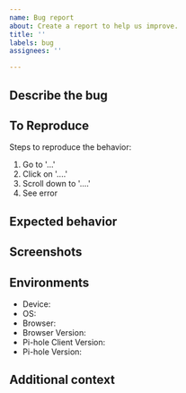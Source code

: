 ```yaml
---
name: Bug report
about: Create a report to help us improve.
title: ''
labels: bug
assignees: ''

---
```


<!-- DO NOT WRITE BETWEEN THESE  -->
<!-- IT WILL BE HIDDEN AFTER SUBMITION  -->

## Describe the bug
<!-- A clear and concise description of what the bug is. -->

## To Reproduce
Steps to reproduce the behavior:
1. Go to '...'
2. Click on '....'
3. Scroll down to '....'
4. See error

## Expected behavior
<!-- A clear and concise description of what you expected to happen. -->

## Screenshots
<!-- If applicable, add screenshots to help explain your problem. -->

## Environments
 - Device: <!-- [e.g. iPhone 6, Pixel 6] -->
 - OS: <!-- [e.g. iOS, Android, Linux. Windows]  -->
 - Browser: <!-- [e.g. Chrome, Safari, Firefox] -->
 - Browser Version: <!-- [e.g. 22] -->
 - Pi-hole Client Version: <!-- [e.g. v1.0.3] -->
 - Pi-hole Version: <!-- [e.g. v6.0.5] -->

## Additional context
<!-- Add any other context about the problem here. -->
